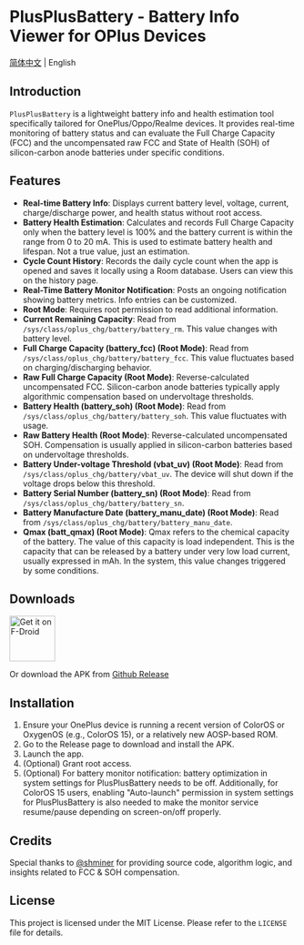 # PlusPlusBattery - Battery Info Viewer for OPlus Devices

[简体中文](./README.zh.md) | English

## Introduction

`PlusPlusBattery` is a lightweight battery info and health estimation tool specifically tailored for OnePlus/Oppo/Realme devices. It provides real-time monitoring of battery status and can evaluate the Full Charge Capacity (FCC) and the uncompensated raw FCC and State of Health (SOH) of silicon-carbon anode batteries under specific conditions.

## Features

- **Real-time Battery Info**: Displays current battery level, voltage, current, charge/discharge power, and health status without root access.
- **Battery Health Estimation**: Calculates and records Full Charge Capacity only when the battery level is 100% and the battery current is within the range from 0 to 20 mA. This is used to estimate battery health and lifespan. Not a true value, just an estimation.
- **Cycle Count History**: Records the daily cycle count when the app is opened and saves it locally using a Room database. Users can view this on the history page.
- **Real-Time Battery Monitor Notification**: Posts an ongoing notification showing battery metrics. Info entries can be customized.
- **Root Mode**: Requires root permission to read additional information.
- **Current Remaining Capacity**: Read from `/sys/class/oplus_chg/battery/battery_rm`. This value changes with battery level.
- **Full Charge Capacity (battery_fcc) (Root Mode)**: Read from `/sys/class/oplus_chg/battery/battery_fcc`. This value fluctuates based on charging/discharging behavior.
- **Raw Full Charge Capacity (Root Mode)**: Reverse-calculated uncompensated FCC. Silicon-carbon anode batteries typically apply algorithmic compensation based on undervoltage thresholds.
- **Battery Health (battery_soh) (Root Mode)**: Read from `/sys/class/oplus_chg/battery/battery_soh`. This value fluctuates with usage.
- **Raw Battery Health (Root Mode)**: Reverse-calculated uncompensated SOH. Compensation is usually applied in silicon-carbon batteries based on undervoltage thresholds.
- **Battery Under-voltage Threshold (vbat_uv) (Root Mode)**: Read from `/sys/class/oplus_chg/battery/vbat_uv`. The device will shut down if the voltage drops below this threshold.
- **Battery Serial Number (battery_sn) (Root Mode)**: Read from `/sys/class/oplus_chg/battery/battery_sn`.
- **Battery Manufacture Date (battery_manu_date) (Root Mode)**: Read from `/sys/class/oplus_chg/battery/battery_manu_date`.
- **Qmax (batt_qmax) (Root Mode)**: Qmax refers to the chemical capacity of the battery. The value of this capacity is load independent. This is the capacity that can be released by a battery under very low load current, usually expressed in mAh. In the system, this value changes triggered by some conditions.

## Downloads

[<img src="https://f-droid.org/badge/get-it-on.png"
    alt="Get it on F-Droid"
    height="80">](https://f-droid.org/en/packages/com.dijia1124.plusplusbattery/)

Or download the APK from [Github Release](https://github.com/dijia1124/PlusPlusBattery/releases)

## Installation

1. Ensure your OnePlus device is running a recent version of ColorOS or OxygenOS (e.g., ColorOS 15), or a relatively new AOSP-based ROM.
2. Go to the Release page to download and install the APK.
3. Launch the app.
4. (Optional) Grant root access.
5. (Optional) For battery monitor notification: battery optimization in system settings for PlusPlusBattery needs to be off. Additionally, for ColorOS 15 users, enabling "Auto-launch" permission in system settings for PlusPlusBattery is also needed to make the monitor service resume/pause depending on screen-on/off properly.

## Credits

Special thanks to [@shminer](https://github.com/shminer) for providing source code, algorithm logic, and insights related to FCC & SOH compensation.

## License

This project is licensed under the MIT License. Please refer to the `LICENSE` file for details.
